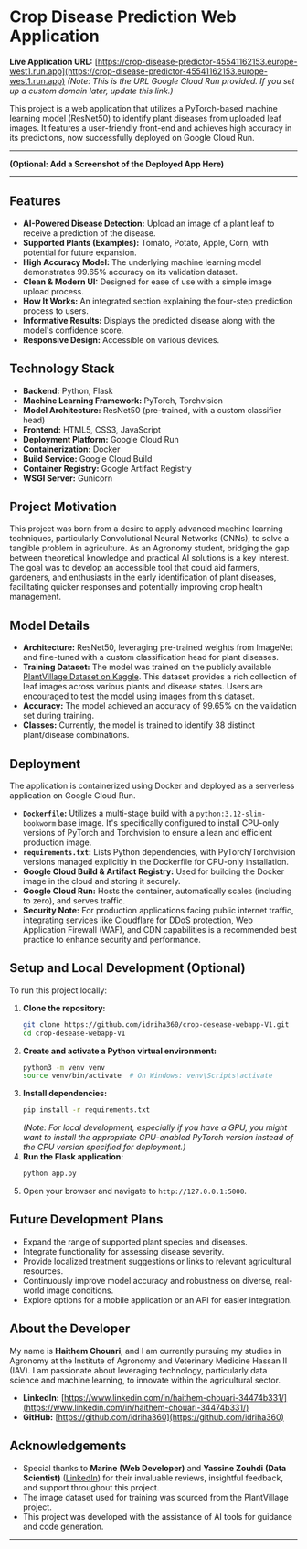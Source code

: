 # Crop Disease Prediction Web Application

**Live Application URL:** [https://crop-disease-predictor-45541162153.europe-west1.run.app](https://crop-disease-predictor-45541162153.europe-west1.run.app)
*(Note: This is the URL Google Cloud Run provided. If you set up a custom domain later, update this link.)*

This project is a web application that utilizes a PyTorch-based machine learning model (ResNet50) to identify plant diseases from uploaded leaf images. It features a user-friendly front-end and achieves high accuracy in its predictions, now successfully deployed on Google Cloud Run.

---

**(Optional: Add a Screenshot of the Deployed App Here)**
<!-- To add a screenshot:
1. Take a screenshot of your live application.
2. Add it to your repository (e.g., in an `assets/readme_images/` folder).
3. Uncomment and update the line below:
![App Screenshot](./assets/readme_images/app_screenshot.png)
-->

---

## Features

*   **AI-Powered Disease Detection:** Upload an image of a plant leaf to receive a prediction of the disease.
*   **Supported Plants (Examples):** Tomato, Potato, Apple, Corn, with potential for future expansion.
*   **High Accuracy Model:** The underlying machine learning model demonstrates 99.65% accuracy on its validation dataset.
*   **Clean & Modern UI:** Designed for ease of use with a simple image upload process.
*   **How It Works:** An integrated section explaining the four-step prediction process to users.
*   **Informative Results:** Displays the predicted disease along with the model's confidence score.
*   **Responsive Design:** Accessible on various devices.

## Technology Stack

*   **Backend:** Python, Flask
*   **Machine Learning Framework:** PyTorch, Torchvision
*   **Model Architecture:** ResNet50 (pre-trained, with a custom classifier head)
*   **Frontend:** HTML5, CSS3, JavaScript
*   **Deployment Platform:** Google Cloud Run
*   **Containerization:** Docker
*   **Build Service:** Google Cloud Build
*   **Container Registry:** Google Artifact Registry
*   **WSGI Server:** Gunicorn

## Project Motivation

This project was born from a desire to apply advanced machine learning techniques, particularly Convolutional Neural Networks (CNNs), to solve a tangible problem in agriculture. As an Agronomy student, bridging the gap between theoretical knowledge and practical AI solutions is a key interest. The goal was to develop an accessible tool that could aid farmers, gardeners, and enthusiasts in the early identification of plant diseases, facilitating quicker responses and potentially improving crop health management.

## Model Details

*   **Architecture:** ResNet50, leveraging pre-trained weights from ImageNet and fine-tuned with a custom classification head for plant diseases.
*   **Training Dataset:** The model was trained on the publicly available [PlantVillage Dataset on Kaggle](https://www.kaggle.com/datasets/abdallahalidev/plantvillage-dataset). This dataset provides a rich collection of leaf images across various plants and disease states. Users are encouraged to test the model using images from this dataset.
*   **Accuracy:** The model achieved an accuracy of 99.65% on the validation set during training.
*   **Classes:** Currently, the model is trained to identify 38 distinct plant/disease combinations.

## Deployment

The application is containerized using Docker and deployed as a serverless application on Google Cloud Run.

*   **`Dockerfile`:** Utilizes a multi-stage build with a `python:3.12-slim-bookworm` base image. It's specifically configured to install CPU-only versions of PyTorch and Torchvision to ensure a lean and efficient production image.
*   **`requirements.txt`:** Lists Python dependencies, with PyTorch/Torchvision versions managed explicitly in the Dockerfile for CPU-only installation.
*   **Google Cloud Build & Artifact Registry:** Used for building the Docker image in the cloud and storing it securely.
*   **Google Cloud Run:** Hosts the container, automatically scales (including to zero), and serves traffic.
*   **Security Note:** For production applications facing public internet traffic, integrating services like Cloudflare for DDoS protection, Web Application Firewall (WAF), and CDN capabilities is a recommended best practice to enhance security and performance.

## Setup and Local Development (Optional)

To run this project locally:

1.  **Clone the repository:**
    ```bash
    git clone https://github.com/idriha360/crop-desease-webapp-V1.git
    cd crop-desease-webapp-V1
    ```
2.  **Create and activate a Python virtual environment:**
    ```bash
    python3 -m venv venv
    source venv/bin/activate  # On Windows: venv\Scripts\activate
    ```
3.  **Install dependencies:**
    ```bash
    pip install -r requirements.txt
    ```
    *(Note: For local development, especially if you have a GPU, you might want to install the appropriate GPU-enabled PyTorch version instead of the CPU version specified for deployment.)*
4.  **Run the Flask application:**
    ```bash
    python app.py
    ```
5.  Open your browser and navigate to `http://127.0.0.1:5000`.

## Future Development Plans

*   Expand the range of supported plant species and diseases.
*   Integrate functionality for assessing disease severity.
*   Provide localized treatment suggestions or links to relevant agricultural resources.
*   Continuously improve model accuracy and robustness on diverse, real-world image conditions.
*   Explore options for a mobile application or an API for easier integration.

## About the Developer

My name is **Haithem Chouari**, and I am currently pursuing my studies in Agronomy at the Institute of Agronomy and Veterinary Medicine Hassan II (IAV). I am passionate about leveraging technology, particularly data science and machine learning, to innovate within the agricultural sector.

*   **LinkedIn:** [https://www.linkedin.com/in/haithem-chouari-34474b331/](https://www.linkedin.com/in/haithem-chouari-34474b331/)
*   **GitHub:** [https://github.com/idriha360](https://github.com/idriha360)

## Acknowledgements

*   Special thanks to **Marine (Web Developer)** and **Yassine Zouhdi (Data Scientist)** ([LinkedIn](https://www.linkedin.com/in/yassine-zouhdi-a63509210/)) for their invaluable reviews, insightful feedback, and support throughout this project.
*   The image dataset used for training was sourced from the PlantVillage project.
*   This project was developed with the assistance of AI tools for guidance and code generation.

---